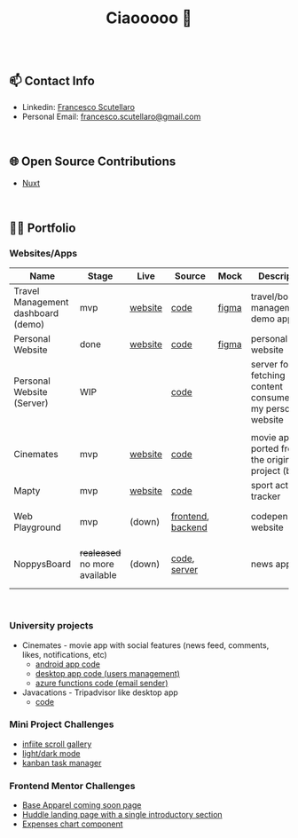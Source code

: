 <h1 align="center"> Ciaooooo 👋 </h1>
<br>
<br>

<!--
**noppytinto/noppytinto** is a ✨ _special_ ✨ repository because its `README.md` (this file) appears on your GitHub profile.

Here are some ideas to get you started:

- 🔭 I’m currently working on ...
- 🌱 I’m currently learning ...
- 👯 I’m looking to collaborate on ...
- 🤔 I’m looking for help with ...
- 💬 Ask me about ...
- 📫 How to reach me: ...
- 😄 Pronouns: ...
- ⚡ Fun fact: ...
-->

## 📫 Contact Info

- Linkedin: [Francesco Scutellaro](https://www.linkedin.com/in/francesco-scutellaro)
- Personal Email: <francesco.scutellaro@gmail.com>

<br>

## 🌐 Open Source Contributions

- [Nuxt](https://github.com/nuxt/nuxt)

<br>

## 👨‍💻 Portfolio

### Websites/Apps

| Name                               | Stage                           | Live                                                        | Source                                                                                                                                     | Mock                                                                                                                                                                                                                                                                       | Description                                                 | Tech Stack                             |
|------------------------------------|---------------------------------|-------------------------------------------------------------|--------------------------------------------------------------------------------------------------------------------------------------------|----------------------------------------------------------------------------------------------------------------------------------------------------------------------------------------------------------------------------------------------------------------------------|-------------------------------------------------------------|----------------------------------------|
| Travel Management dashboard (demo) | mvp                             | [website](https://francesco-scutellaro-test-wr.netlify.app) | [code](https://github.com/noppytinto/francesco-scutellaro--test-wr)                                                                        | [figma](https://www.figma.com/design/Y5yC4bhX5HEw1VWEgNeM81/Untitled?node-id=132-152&t=DmeYljyyQkJ4tRmM-1)                                                                                                                                                                 | travel/bookings management demo app                         | Vue, Nuxt, Tailwind                    |
| Personal Website                   | done                            | [website](https://fscutellaro.netlify.app/)                 | [code](https://github.com/noppytinto/personal-website)                                                                                     | [figma](https://www.figma.com/file/lFleQY5RCL7ogEBjvVKGlM/personal-website?type=design&node-id=118%3A10&mode=design&t=ONDPFMpdE7y2hhnB-1)                                                                                                                                  | personal website                                            | HTML/CSS/JS                            |
| Personal Website (Server)          | WIP                             |                                                             | [code](https://github.com/noppytinto/personal-website--server)                                                                             |                                                                                                                                                                                                                                                                            | server for fetching content consumed by my personal website | Node, Express, Typescript              |
|             |                            |                 |                                                                                      | |                                        |    |
| Cinemates                          | mvp                             | [website](https://cinemates.netlify.app)                    | [code](https://github.com/noppytinto/portfolio-react-cinemates)                                                                            |                                                                                                                                                                                                                                                                            | movie app ported from the original project (below)          | React                                  |
| Mapty                              | mvp                             | [website](https://noppytinto.github.io/practice-web-mapty/) | [code](https://github.com/noppytinto/practice-web-mapty)                                                                                   |                                                                                                                                                                                                                                                                            | sport activity tracker                                      | HTML/CSS/JS                            |
| Web Playground                     | mvp                             | (down)                                                      | [frontend](https://github.com/noppytinto/portfolio-js-web-playground), [backend](https://github.com/noppytinto/node-web-playground-server) |                                                                                                                                                                                                                                                                            | codepen like website                                        | HTML/CSS/JS, Node.js, Postgres         |
| NoppysBoard                        | ~~realeased~~ no more available | (down)                                                      | [code](https://github.com/noppytinto/android-scienceboard), [server](https://github.com/noppytinto/java-spring-scienceboardserver)         |                                                                                                                                                                                                                                                                            | news app                                                    | Android (Java), Java, Spring, Firebase |


<br>

### University projects
- Cinemates - movie app with social features (news feed, comments, likes, notifications, etc)
  - [android app code](https://github.com/noppytinto/android-Cinemates)
  - [desktop app code (users management)](https://github.com/noppytinto/java-Cinemates20_desk)
  - [azure functions code (email sender)](https://github.com/noppytinto/azure-cinemates_sender)
- Javacations - Tripadvisor like desktop app
  - [code](https://github.com/noppytinto/java-progettoEsameCorteseScutellaro)

### Mini Project Challenges
- [infiite scroll gallery](https://github.com/noppytinto/practice-web--infinite-scroll)
- [light/dark mode](https://github.com/noppytinto/practice-web--dark-theme)
- [kanban task manager](https://github.com/noppytinto/practice-web--drag-n-drop)


### Frontend Mentor Challenges

- [Base Apparel coming soon page](https://github.com/noppytinto/frontendmentor-09-base-apparel-coming-soon)
- [Huddle landing page with a single introductory section](https://github.com/noppytinto/frontendmentor-huddle-landing-page)
- [Expenses chart component](https://github.com/noppytinto/frontendmentor-expenses-chart)
